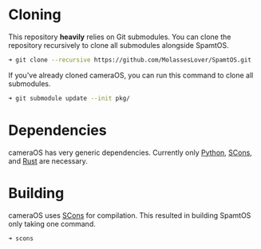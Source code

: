 # Cloning
This repository **heavily** relies on Git submodules. You can clone 
the repository recursively to clone all submodules alongside SpamtOS.

```sh
➜ git clone --recursive https://github.com/MolassesLover/SpamtOS.git
```

If you've already cloned cameraOS, you can run this command to
clone all submodules.

```sh
➜ git submodule update --init pkg/
```

# Dependencies
cameraOS has very generic dependencies. Currently only 
[Python](https://www.python.org/), [SCons](https://scons.org/), 
and [Rust](https://www.rust-lang.org/) are necessary.

# Building
cameraOS uses [SCons](https://scons.org/) for compilation.
This resulted in building SpamtOS only taking one command.

```sh
➜ scons
```

